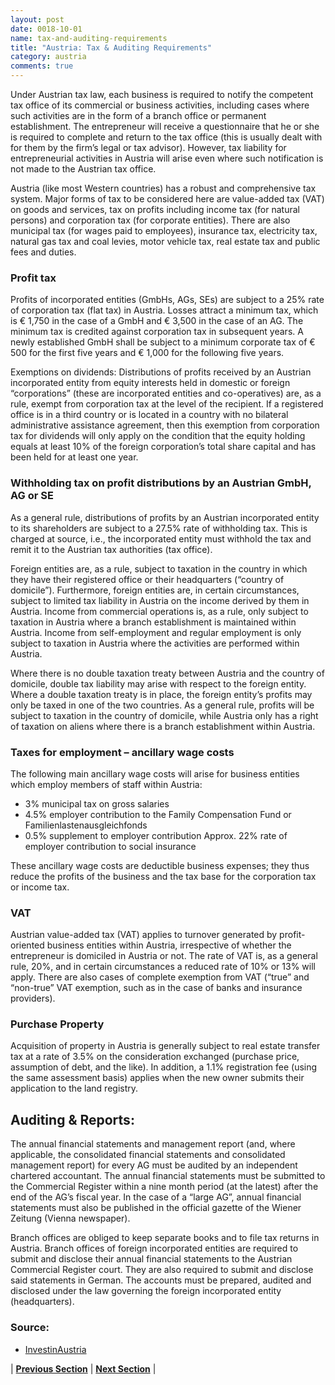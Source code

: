 ```yaml
---
layout: post
date: 0018-10-01
name: tax-and-auditing-requirements
title: "Austria: Tax & Auditing Requirements"
category: austria
comments: true
---
```



Under Austrian tax law, each business is required to notify the competent tax office of its commercial or business activities, including cases where such activities are in the form of a branch office or permanent establishment. The entrepreneur will receive a questionnaire that he or she is required to complete and return to the tax office (this is usually dealt with for them by the firm’s legal or tax advisor). However, tax liability for entrepreneurial activities in Austria will arise even where such notification is not made to the Austrian tax office.

Austria (like most Western countries) has a robust and comprehensive tax system. Major forms of tax to be considered here are value-added tax (VAT) on goods and services, tax on profits including income tax (for natural persons) and corporation tax (for corporate entities). There are also municipal tax (for wages paid to employees), insurance tax, electricity tax, natural gas tax and coal levies, motor vehicle tax, real estate tax and public fees and duties.

### Profit tax ###
 
Profits of incorporated entities (GmbHs, AGs, SEs) are subject to a 25% rate of corporation tax (flat tax) in Austria.
Losses attract a minimum tax, which is € 1,750 in the case of a GmbH and € 3,500 in the case of an AG. The minimum tax is credited against corporation tax in subsequent years. A newly established GmbH shall be subject to a minimum corporate tax of € 500 for the first five years and € 1,000 for the following five years.

Exemptions on dividends: Distributions of profits received by an Austrian incorporated entity from equity interests held in domestic or foreign “corporations” (these are incorporated entities and co-operatives) are, as a rule, exempt from corporation tax at the level of the recipient. If a registered office is in a third country or is located in a country with no bilateral administrative assistance agreement, then this exemption from corporation tax for dividends will only apply on the condition that the equity holding equals at least 10% of the foreign corporation’s total share capital and has been held for at least one year.
 
### Withholding tax on profit distributions by an Austrian GmbH, AG or SE ###

As a general rule, distributions of profits by an Austrian incorporated entity to its shareholders are subject to a 27.5% rate of withholding tax. This is charged at source, i.e., the incorporated entity must withhold the tax and remit it to the Austrian tax authorities (tax office).
 
Foreign entities are, as a rule, subject to taxation in the country in which they have their registered office or their headquarters (“country of domicile”). Furthermore, foreign entities are, in certain circumstances, subject to limited tax liability in Austria on the income derived by them in Austria. Income from commercial operations is, as a rule, only subject to taxation in Austria where a branch establishment is maintained within Austria. Income from self-employment and regular employment is only subject to taxation in Austria where the activities are performed within Austria.

Where there is no double taxation treaty between Austria and the country of domicile, double tax liability may arise with respect to the foreign entity. Where a double taxation treaty is in place, the foreign entity’s profits may only be taxed in one of the two countries. As a general rule, profits will be subject to taxation in the country of domicile, while Austria only has a right of taxation on aliens where there is a branch establishment within Austria.
 
### Taxes for employment – ancillary wage costs ###

The following main ancillary wage costs will arise for business entities which employ members of staff within Austria:
- 3% municipal tax on gross salaries
- 4.5% employer contribution to the Family Compensation Fund or Familienlastenausgleichfonds
- 0.5% supplement to employer contribution
 Approx. 22% rate of employer contribution to social insurance 
 
 These ancillary wage costs are deductible business expenses; they thus reduce the profits of the business and the tax base for the corporation tax or income tax. 

### VAT ###

Austrian value-added tax (VAT) applies to turnover generated by profit-oriented business entities within Austria, irrespective of whether the entrepreneur is domiciled in Austria or not. The rate of VAT is, as a general rule, 20%, and in certain circumstances a reduced rate of 10% or 13% will apply. There are also cases of complete exemption from VAT (“true” and “non-true” VAT exemption, such as in the case of banks and insurance providers).
 
### Purchase Property ###
Acquisition of property in Austria is generally subject to real estate transfer tax at a rate of 3.5% on the consideration exchanged (purchase price, assumption of debt, and the like). In addition, a 1.1% registration fee (using the same assessment basis) applies when the new owner submits their application to the land registry.
 

## Auditing & Reports: ##
The annual financial statements and management report (and, where applicable, the consolidated financial statements and consolidated management report) for every AG must be audited by an independent chartered accountant. The annual financial statements must be submitted to the Commercial Register within a nine month period (at the latest) after the end of the AG’s fiscal year. In the case of a “large AG”, annual financial statements must also be published in the official gazette of the Wiener Zeitung (Vienna newspaper).
 
Branch offices are obliged to keep separate books and to file tax returns in Austria. Branch offices of foreign incorporated entities are required to submit and disclose their annual financial statements to the Austrian Commercial Register court. They are also required to submit and disclose said statements in German. The accounts must be prepared, audited and disclosed under the law governing the foreign incorporated entity (headquarters).

### Source:  ###

- [InvestinAustria](https://investinaustria.at/en/downloads/brochures/starting-business-austria-2016.pdf)

| **[Previous Section]( https://neo-project.github.io/global-blockchain-compliance-hub//austria/austria-team-member-nationality-requirements.html)** | **[Next Section]( https://neo-project.github.io/global-blockchain-compliance-hub//austria/austria-governing-by-law.html)** |
